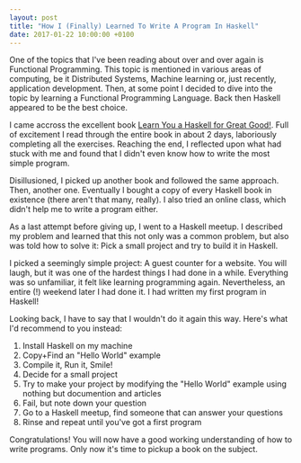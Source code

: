 ```yaml
---
layout: post
title: "How I (Finally) Learned To Write A Program In Haskell"
date: 2017-01-22 10:00:00 +0100
---
```


One of the topics that I've been reading about over and over again is Functional Programming. This topic is mentioned in various areas of computing, be it Distributed Systems, Machine learning or, just recently, application development. Then, at some point I decided to dive into the topic by learning a Functional Programming Language. Back then Haskell appeared to be the best choice.

I came accross the excellent book [Learn You a Haskell for Great Good!](http://learnyouahaskell.com). Full of excitement I read through the entire book in about 2 days, laboriously completing all the exercises. Reaching the end, I reflected upon what had stuck with me and found that I didn't even know how to write the most simple program.

Disillusioned, I picked up another book and followed the same approach. Then, another one. Eventually I bought a copy of every Haskell book in existence (there aren't that many, really). I also tried an online class, which didn't help me to write a program either. 

As a last attempt before giving up, I went to a Haskell meetup. I described my problem and learned that this not only was a common problem, but also was told how to solve it: Pick a small project and try to build it in Haskell.

I picked a seemingly simple project: A guest counter for a website. You will laugh, but it was one of the hardest things I had done in a while. Everything was so unfamiliar, it felt like learning programming again. Nevertheless, an entire (!) weekend later I had done it. I had written my first program in Haskell!

Looking back, I have to say that I wouldn't do it again this way. Here's what I'd recommend to you instead:

1. Install Haskell on my machine
1. Copy+Find an "Hello World" example
1. Compile it, Run it, Smile!
1. Decide for a small project
1. Try to make your project by modifying the "Hello World" example using nothing but documention and articles
1. Fail, but note down your question
1. Go to a Haskell meetup, find someone that can answer your questions
1. Rinse and repeat until you've got a first program

Congratulations! You will now have a good working understanding of how to write programs. Only now it's time to pickup a book on the subject.